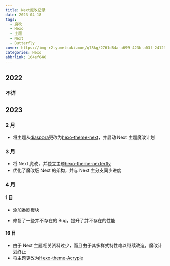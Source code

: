 ```yaml
---
title: Next魔改记录
date: 2023-04-18
tags:
  - 魔改
  - Hexo
  - 主题
  - Next
  - Butterfly
cover: https://img-r2.yumetsuki.moe/q78kg/2761d84a-a699-423b-a03f-241235497d1d.webp
categories: Hexo
abbrlink: 164ef646
---
```


## 2022

### 不详

## 2023

### 2 月

- 将主题从[diaspora](https://github.com/Fechin/hexo-theme-diaspora)更改为[hexo-theme-next](https://github.com/next-theme/hexo-theme-next)，并启动 Next 主题魔改计划

### 3 月

- 将 Next 魔改，并独立主题[hexo-theme-nexterfly](https://github.com/SuSWhW/hexo-theme-nexterfly)
- 优化了魔改版 Next 的架构，并与 Next 主分支同步进度

### 4 月

#### 1 日

- 添加番剧板块

- 修复了一些并不存在的 Bug，提升了并不存在的性能

#### 16 日

- 由于 Next 主题相关资料过少，而且由于其多样式特性难以继续改造，魔改计划终止
- 将主题更改为[Hexo-theme-Acryple](https://github.com/LYXOfficial/Hexo-theme-Acryple)
